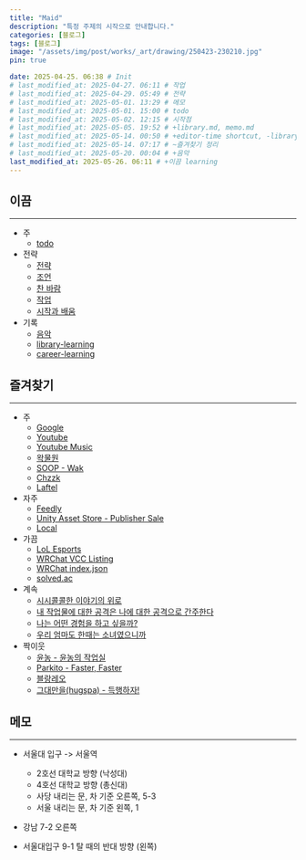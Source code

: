 ```yaml
---
title: "Maid"
description: "특정 주제의 시작으로 안내합니다."
categories: [블로그]
tags: [블로그]
image: "/assets/img/post/works/_art/drawing/250423-230210.jpg"
pin: true

date: 2025-04-25. 06:38 # Init
# last_modified_at: 2025-04-27. 06:11 # 작업
# last_modified_at: 2025-04-29. 05:49 # 전략
# last_modified_at: 2025-05-01. 13:29 # 메모
# last_modified_at: 2025-05-01. 15:00 # todo
# last_modified_at: 2025-05-02. 12:15 # 시작점
# last_modified_at: 2025-05-05. 19:52 # +library.md, memo.md
# last_modified_at: 2025-05-14. 00:50 # +editor-time shortcut, -library/memo.md, +시시콜콜한 이야기의 위로
# last_modified_at: 2025-05-14. 07:17 # ~즐겨찾기 정리
# last_modified_at: 2025-05-20. 00:04 # +음악
last_modified_at: 2025-05-26. 06:11 # +이끔 learning
---
```


## 이끔

---

- 주
  - [todo](/posts/todo/) [](/_posts/stone/library/2025-05-01-todo.md)
- 전략
  - [전략](/posts/strategy) [](/_posts/stone/think/strategy/2025-04-18-strategy.md)
  - [조언](/posts/advice/) [](/_posts/stone/think/strategy/2023-01-31-advice.md)
  - [찬 바람](/posts/cold) [](/_posts/stone/think/strategy/2024-11-13-cold.md)
  - [작업](/posts/mindset-project) [](/_posts/stone/think/strategy/2024-11-15-mindset-project.md)
  - [시작과 배움](/posts/mindset-start-learn) [](/_posts/stone/think/strategy/2024-11-15-mindset-start-learn.md)
- 기록
  - [음악](/posts/music) [](/_posts/stone/library/culture/2024-07-13-music.md)
  - [library-learning](/posts/library-learning) [](/_posts/stone/library/2025-03-15-library-learning.md)
  - [career-learning](/posts/career-learning) [](/_posts/stone/library/career/2024-02-17-career-learning.md)

## 즐겨찾기

---

- 주
  - [Google](https://www.google.com/)
  - [Youtube](https://www.youtube.com/)
  - [Youtube Music](https://music.youtube.com/)
  - [왁물원](https://cafe.naver.com/steamindiegame)
  - [SOOP - Wak](https://play.afreecatv.com/ecvhao/)
  - [Chzzk](https://chzzk.naver.com/)
  - [Laftel](https://laftel.net/)
- 자주
  - [Feedly](https://feedly.com/i/my)
  - [Unity Asset Store - Publisher Sale](https://assetstore.unity.com/ko-KR/publisher-sale)
  - [Local](http://127.0.0.1:4000/)
- 가끔
  - [LoL Esports](https://lolesports.com/)
  - [WRChat VCC Listing](https://wrchat.github.io/Woodon/)
  - [WRChat index.json](https://wrchat.github.io/Woodon/index.json)
  - [solved.ac](https://solved.ac)
- 계속
  - [시시콜콜한 이야기의 위로](https://brunch.co.kr/@dangkunlove/21)
  - [내 작업물에 대한 공격은 나에 대한 공격으로 간주한다](https://brunch.co.kr/@064040503a2242a/42)
  - [나는 어떤 경험을 하고 싶을까?](https://blog.naver.com/jysa000/223676533324)
  - [우리 엄마도 한때는 소녀였으니까](https://brunch.co.kr/@whizzer4/79)
- 짝이웃
  - [윤농 - 윤농의 작업실](https://blog.naver.com/tigermon)
  - [Parkito - Faster, Faster](https://shoark7.github.io/)
  - [블랑레오](https://blog.naver.com/blancleo/)
  - [그대만을(hugspa) - 득행하자!](https://blog.naver.com/hugspa)

## 메모

---

- 서울대 입구 -> 서울역
  - 2호선 대학교 방향 (낙성대)
  - 4호선 대학교 방향 (총신대)
  - 사당 내리는 문, 차 기준 오른쪽, 5-3
  - 서울 내리는 문, 차 기준 왼쪽, 1

- 강남 7-2 오른쪽
- 서울대입구 9-1 탈 때의 반대 방향 (왼쪽)
